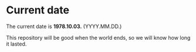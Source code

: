 # Current date

The current date is **1978.10.03.** (YYYY.MM.DD.)

This repository will be good when the world ends, so we will know how long it lasted.